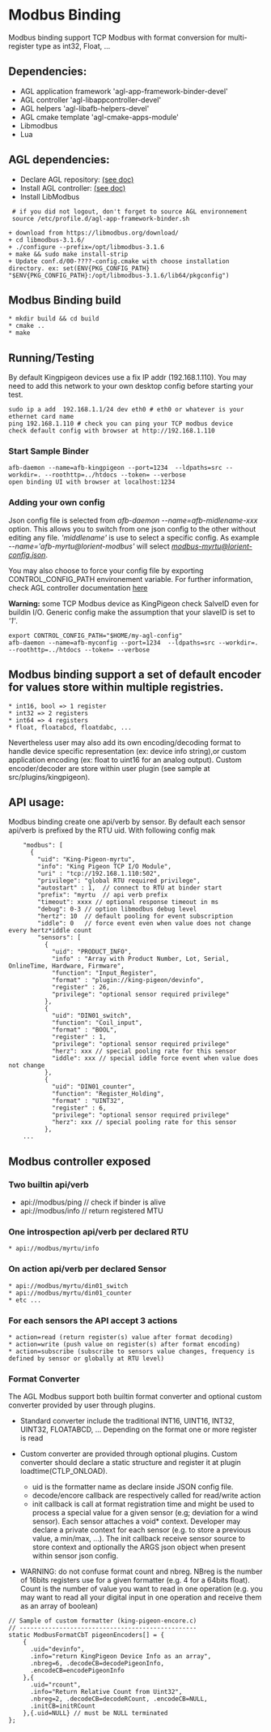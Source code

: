 # Modbus Binding

Modbus binding support TCP Modbus with format conversion for multi-register type as int32, Float, ...

## Dependencies:
 * AGL application framework 'agl-app-framework-binder-devel'
 * AGL controller 'agl-libappcontroller-devel'
 * AGL helpers 'agl-libafb-helpers-devel'
 * AGL cmake template 'agl-cmake-apps-module'
 * Libmodbus
 * Lua

## AGL dependencies:
 * Declare AGL repository: [(see doc)](https://docs.automotivelinux.org/docs/en/guppy/devguides/reference/2-download-packages.html#install-the-repository)
 * Install AGL controller: [(see doc)](https://docs.automotivelinux.org/docs/en/guppy/devguides/reference/ctrler/controller.html)
 * Install LibModbus

 ```
  # if you did not logout, don't forget to source AGL environnement
  source /etc/profile.d/agl-app-framework-binder.sh
 ```

    + download from https://libmodbus.org/download/
    + cd libmodbus-3.1.6/
    + ./configure --prefix=/opt/libmodbus-3.1.6
    + make && sudo make install-strip
    + Update conf.d/00-????-config.cmake with choose installation directory. ex: set(ENV{PKG_CONFIG_PATH} "$ENV{PKG_CONFIG_PATH}:/opt/libmodbus-3.1.6/lib64/pkgconfig")

## Modbus Binding build
    * mkdir build && cd build
    * cmake ..
    * make

## Running/Testing

By default Kingpigeon devices use a fix IP addr (192.168.1.110). You may need to add this network to your own desktop config before starting your test.
```
sudo ip a add  192.168.1.1/24 dev eth0 # eth0 or whatever is your ethernet card name
ping 192.168.1.110 # check you can ping your TCP modbus device
check default config with browser at http://192.168.1.110
```

### Start Sample Binder
```
afb-daemon --name=afb-kingpigeon --port=1234  --ldpaths=src --workdir=. --roothttp=../htdocs --token= --verbose
open binding UI with browser at localhost:1234
```

### Adding your own config

Json config file is selected from *afb-daemon --name=afb-midlename-xxx* option. This allows you to switch from one json config to the other without editing any file. *'middlename'* is use to select a specific config. As example *--name='afb-myrtu@lorient-modbus'* will select *modbus-myrtu@lorient-config.json*.

You may also choose to force your config file by exporting CONTROL_CONFIG_PATH environement variable. For further information, check AGL controller documentation [here](https://docs.automotivelinux.org/docs/en/guppy/devguides/reference/ctrler/controllerConfig.html)

**Warning:** some TCP Modbus device as KingPigeon check SalveID even for buildin I/O. Generic config make the assumption that your slaveID is set to *'1'*. 

 
```
export CONTROL_CONFIG_PATH="$HOME/my-agl-config"
afb-daemon --name=afb-myconfig --port=1234  --ldpaths=src --workdir=. --roothttp=../htdocs --token= --verbose
```


## Modbus binding support a set of default encoder for values store within multiple registries. 

    * int16, bool => 1 register 
    * int32 => 2 registers
    * int64 => 4 registers
    * float, floatabcd, floatdabc, ...

Nevertheless user may also add its own encoding/decoding format to handle device specific representation (ex: device info string),or custom application encoding (ex: float to uint16 for an analog output). Custom encoder/decoder are store within user plugin (see sample at src/plugins/kingpigeon).

## API usage:

Modbus binding create one api/verb by sensor. By default each sensor api/verb is prefixed by the RTU uid. With following config mak
```
    "modbus": [
      {
        "uid": "King-Pigeon-myrtu",
        "info": "King Pigeon TCP I/O Module",
        "uri" : "tcp://192.168.1.110:502",
        "privilege": "global RTU required privilege",
        "autostart" : 1,  // connect to RTU at binder start
        "prefix": "myrtu  // api verb prefix 
        "timeout": xxxx // optional response timeout in ms
        "debug": 0-3 // option libmodbus debug level
        "hertz": 10  // default pooling for event subscription 
        "iddle": 0   // force event even when value does not change every hertz*iddle count
        "sensors": [
          {
            "uid": "PRODUCT_INFO",
            "info" : "Array with Product Number, Lot, Serial, OnlineTime, Hardware, Firmware",
            "function": "Input_Register",
            "format" : "plugin://king-pigeon/devinfo",
            "register" : 26,
            "privilege": "optional sensor required privilege"
          },
          {
            "uid": "DIN01_switch",
            "function": "Coil_input",
            "format" : "BOOL",
            "register" : 1,
            "privilege": "optional sensor required privilege"
            "herz": xxx // special pooling rate for this sensor 
            "iddle": xxx // special iddle force event when value does not change 
          },
          {
            "uid": "DIN01_counter",
            "function": "Register_Holding",
            "format" : "UINT32",
            "register" : 6,
            "privilege": "optional sensor required privilege"
            "herz": xxx // special pooling rate for this sensor 
          },
    ...      
```

## Modbus controller exposed

### Two builtin api/verb 

  * api://modbus/ping // check if binder is alive
  * api://modbus/info // return registered MTU

### One introspection api/verb per declared RTU
    * api://modbus/myrtu/info

### On action api/verb per declared Sensor    

    * api://modbus/myrtu/din01_switch
    * api://modbus/myrtu/din01_counter
    * etc ...

### For each sensors the API accept 3 actions

    * action=read (return register(s) value after format decoding)
    * action=write (push value on register(s) after format encoding)
    * action=subscribe (subscribe to sensors value changes, frequency is defined by sensor or globally at RTU level)

### Format Converter

The AGL Modbus support both builtin format converter and optional custom converter provided by user through plugins.

  * Standard converter include the traditional INT16, UINT16, INT32, UINT32, FLOATABCD, ... Depending on the format one or more register is read
  * Custom converter are provided through optional plugins. Custom converter should declare a static structure and register it at plugin loadtime(CTLP_ONLOAD). 
    * uid is the formatter name as declare inside JSON config file.
    * decode/encore callback are respectively called for read/write action
    * init callback is call at format registration time and might be used to process a special value for a given sensor (e.g; deviation for a wind sensor). Each sensor attaches a void* context. Developer may declare a private context for each sensor (e.g. to store a previous value, a min/max, ...). The init callback receive sensor source to store context and optionally the ARGS json object when present within sensor json config.
  
  * WARNING: do not confuse format count and nbreg. NBreg is the number of 16bits registers use for a given formatter (e.g. 4 for a 64bits float). Count is the number of value you want to read in one operation (e.g. you may want to read all your digital input in one operation and receive them as an array of boolean)

```
// Sample of custom formatter (king-pigeon-encore.c)
// -------------------------------------------------
static ModbusFormatCbT pigeonEncoders[] = {
    {
      .uid="devinfo",
      .info="return KingPigeon Device Info as an array",
      .nbreg=6, .decodeCB=decodePigeonInfo, 
      .encodeCB=encodePigeonInfo
    },{
      .uid="rcount",
      .info="Return Relative Count from Uint32", 
      .nbreg=2, .decodeCB=decodeRCount, .encodeCB=NULL, 
      .initCB=initRCount
    },{.uid=NULL} // must be NULL terminated
};
```

